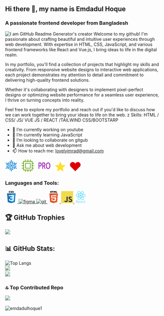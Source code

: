 ## Hi there 👋, my name is Emdadul Hoque
###  A passionate frontend developer from Bangladesh
![I am GitHub Readme Generator's creator]( https://scontent.fdac3-2.fna.fbcdn.net/v/t39.30808-6/435961610_442293348278766_5414265128787462465_n.png?_nc_cat=100&ccb=1-7&_nc_sid=5f2048&_nc_eui2=AeHftc8Zaf4l5T4vwaSmTi2xjzWqkT8HrRWPNaqRPwetFVyQFpogM5KFuOWC2k-3k90_VdUwX2z4b241YXHhHPhq&_nc_ohc=ysPA5pG8S4QAb4arW7e&_nc_oc=AdjlqJTmGVP_kHdL1P8NGH1L8hjoaBPsLnxELRHgf-2akEXttdXdpdrgaDm1UqEBv6Yi1tr2_mKHBwwm9JWpsq8k&_nc_zt=23&_nc_ht=scontent.fdac3-2.fna&oh=00_AfBk9qcZHJlRCkyh5xBqRURNqV5hjT9HqpZ_LegU9H9ECw&oe=661F338B)
Welcome to my  github! I'm passionate about crafting beautiful and intuitive user experiences through web development. With expertise in HTML, CSS, JavaScript, and various frontend frameworks like React and Vue.js, I bring ideas to life in the digital realm.

In my portfolio, you'll find a collection of projects that highlight my skills and creativity. From responsive website designs to interactive web applications, each project demonstrates my attention to detail and commitment to delivering high-quality frontend solutions.

Whether it's collaborating with designers to implement pixel-perfect designs or optimizing website performance for a seamless user experience, I thrive on turning concepts into reality.

Feel free to explore my portfolio and reach out if you'd like to discuss how we can work together to bring your ideas to life on the web. 
z
Skills:  HTML / CSS/ JS/ VUE JS / REACT /TAILWIND CSS/BOOTSTARP

- 🔭 I’m currently working on youtube 
- 🌱 I’m currently learning JavaScript 
- 👯 I’m looking to collaborate on gitgub 
- 💬 Ask me about web development 
- 📫 How to reach me: lovelyimrad@gmail.com 


 

<a href='https://archiveprogram.github.com/'><img src='https://raw.githubusercontent.com/acervenky/animated-github-badges/master/assets/acbadge.gif' width='40' height='40'></a> <a href='https://docs.github.com/en/developers'><img src='https://raw.githubusercontent.com/acervenky/animated-github-badges/master/assets/devbadge.gif' width='40' height='40'></a> <a href='https://github.com/pricing'><img src='https://raw.githubusercontent.com/acervenky/animated-github-badges/master/assets/pro.gif' width='40' height='40'></a> <a href='https://stars.github.com/'><img src='https://raw.githubusercontent.com/acervenky/animated-github-badges/master/assets/starbadge.gif' width='35' height='35'></a> <a href='https://docs.github.com/en/github/supporting-the-open-source-community-with-github-sponsors'><img src='https://raw.githubusercontent.com/acervenky/animated-github-badges/master/assets/sponsorbadge.gif' width='35' height='35'></a> 

 <h3 align="left">Languages and Tools:</h3>
<p align="left"> <a href="https://www.w3schools.com/css/" target="_blank" rel="noreferrer"> <img src="https://raw.githubusercontent.com/devicons/devicon/master/icons/css3/css3-original-wordmark.svg" alt="css3" width="40" height="40"/> </a> <a href="https://www.figma.com/" target="_blank" rel="noreferrer"> <img src="https://www.vectorlogo.zone/logos/figma/figma-icon.svg" alt="figma" width="40" height="40"/> </a> <a href="https://git-scm.com/" target="_blank" rel="noreferrer"> <img src="https://www.vectorlogo.zone/logos/git-scm/git-scm-icon.svg" alt="git" width="40" height="40"/> </a> <a href="https://www.w3.org/html/" target="_blank" rel="noreferrer"> <img src="https://raw.githubusercontent.com/devicons/devicon/master/icons/html5/html5-original-wordmark.svg" alt="html5" width="40" height="40"/> </a> <a href="https://developer.mozilla.org/en-US/docs/Web/JavaScript" target="_blank" rel="noreferrer"> <img src="https://raw.githubusercontent.com/devicons/devicon/master/icons/javascript/javascript-original.svg" alt="javascript" width="40" height="40"/> </a> <a href="https://www.photoshop.com/en" target="_blank" rel="noreferrer"> <img src="https://raw.githubusercontent.com/devicons/devicon/master/icons/react/react-original-wordmark.svg" alt="react" width="40" height="40"/> </a> </p>

## 🏆 GitHub Trophies
![](https://github-profile-trophy.vercel.app/?username=EmdadulHoque1&theme=radical&no-frame=false&no-bg=true&margin-w=4)

## 📊 GitHub Stats:
![Top Langs](https://github-readme-stats.vercel.app/api/top-langs/?username=EmdadulHoque1)<br/>
![](https://github-readme-stats.vercel.app/api?username=EmdadulHoque1&theme=dracula&hide_border=false&include_all_commits=false&count_private=false)<br/>
![](https://github-readme-streak-stats.herokuapp.com/?user=EmdadulHoque1&theme=dracula&hide_border=false) 

### 🔝 Top Contributed Repo
![](https://github-contributor-stats.vercel.app/api?username=EmdadulHoque1&limit=5&theme=dark&combine_all_yearly_contributions=true)
 <p align="left"> <img src="https://komarev.com/ghpvc/?username=emdadulhoque1&label=Profile%20views&color=0e75b6&style=flat" alt="emdadulhoque1" /> </p>
